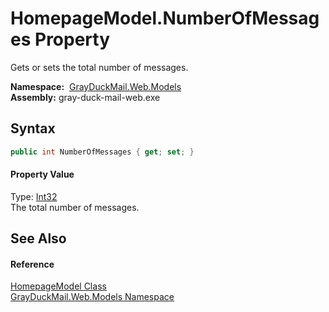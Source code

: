HomepageModel.NumberOfMessages Property
=======================================
Gets or sets the total number of messages.

  **Namespace:**  [GrayDuckMail.Web.Models][1]  
  **Assembly:** gray-duck-mail-web.exe

Syntax
------

```csharp
public int NumberOfMessages { get; set; }
```

#### Property Value
Type: [Int32][2]  
 The total number of messages. 

See Also
--------

#### Reference
[HomepageModel Class][3]  
[GrayDuckMail.Web.Models Namespace][1]  

[1]: ../README.md
[2]: https://docs.microsoft.com/dotnet/api/system.int32
[3]: README.md